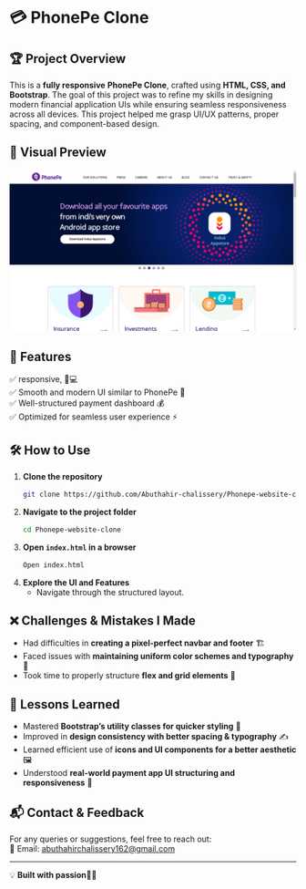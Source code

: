 # 💳 PhonePe Clone

## 🏆 Project Overview
This is a **fully responsive** **PhonePe Clone**, crafted using **HTML, CSS, and Bootstrap**. The goal of this project was to refine my skills in designing modern financial application UIs while ensuring seamless responsiveness across all devices. This project helped me grasp UI/UX patterns, proper spacing, and component-based design.

## 🎨 Visual Preview
![Phonepe](Images/Phonepe-readme.png)


## 🚀 Features
✅ responsive, 📱💻  
✅ Smooth and modern UI similar to PhonePe 🎨  
✅ Well-structured payment dashboard 💰  
✅ Optimized for seamless user experience ⚡  

## 🛠️ How to Use
1. **Clone the repository**
   ```sh
   git clone https://github.com/Abuthahir-chalissery/Phonepe-website-clone.git
   ```
2. **Navigate to the project folder**
   ```sh
   cd Phonepe-website-clone
   ```
3. **Open `index.html` in a browser**
   ```sh
   Open index.html
   ```
4. **Explore the UI and Features**
   - Navigate through the structured layout.

## ❌ Challenges & Mistakes I Made
- Had difficulties in **creating a pixel-perfect navbar and footer** 🏗️
- Faced issues with **maintaining uniform color schemes and typography** 🎨
- Took time to properly structure **flex and grid elements** 📏

## 🎯 Lessons Learned
- Mastered **Bootstrap’s utility classes for quicker styling** 🎯
- Improved in **design consistency with better spacing & typography** ✍️
- Learned efficient use of **icons and UI components for a better aesthetic** 🖼️
- Understood **real-world payment app UI structuring and responsiveness** 🏦


## 📬 Contact & Feedback
For any queries or suggestions, feel free to reach out:  
📧 Email: abuthahirchalissery162@gmail.com


---
💡 **Built with passion**🎨✨


